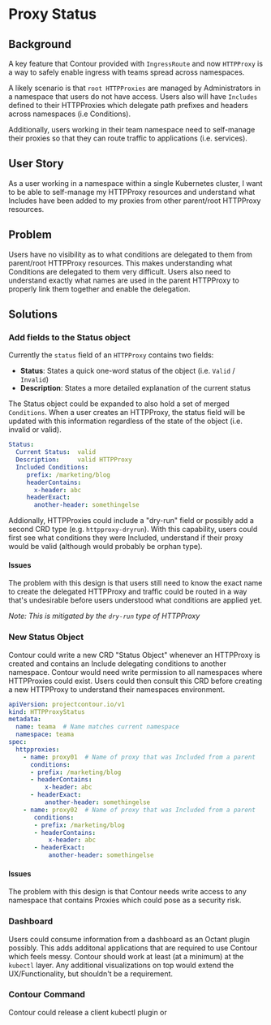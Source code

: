# Proxy Status

## Background

A key feature that Contour provided with `IngressRoute` and now `HTTPProxy` is a way to safely enable ingress with teams spread across namespaces.

A likely scenario is that `root HTTPProxies` are managed by Administrators in a namespace that users do not have access. Users also will have `Includes` defined to their HTTPProxies which delegate path prefixes and headers across namespaces (i.e Conditions).

Additionally, users working in their team namespace need to self-manage their proxies so that they can route traffic to applications (i.e. services).

## User Story

As a user working in a namespace within a single Kubernetes cluster, I want to be able to self-manage my HTTPProxy resources and understand what Includes have been added to my proxies from other parent/root HTTPProxy resources.

## Problem

Users have no visibility as to what conditions are delegated to them from parent/root HTTPProxy resources. This makes understanding what Conditions are delegated to them very difficult. Users also need to understand exactly what names are used in the parent HTTPProxy to properly link them together and enable the delegation.

## Solutions

### Add fields to the Status object

Currently the `status` field of an `HTTPProxy` contains two fields:

- **Status**: States a quick one-word status of the object (i.e. `Valid` / `Invalid`)
- **Description**: States a more detailed explanation of the current status

The Status object could be expanded to also hold a set of merged `Conditions`. When a user creates an HTTPProxy, the status field will be updated with this information regardless of the state of the object (i.e. invalid or valid).

```yaml
Status:
  Current Status:  valid
  Description:     valid HTTPProxy
  Included Conditions:
     prefix: /marketing/blog
     headerContains:
       x-header: abc
     headerExact:
       another-header: somethingelse
```

Addionally, HTTPProxies could include a "dry-run" field or possibly add a second CRD type (e.g. `httpproxy-dryrun`). With this capability, users could first see what conditions they were Included, understand if their proxy would be valid (although would probably be orphan type).

#### Issues

The problem with this design is that users still need to know the exact name to create the delegated HTTPProxy and traffic could be routed in a way that's undesirable before users understood what conditions are applied yet. 

*Note: This is mitigated by the `dry-run` type of HTTPProxy*

### New Status Object

Contour could write a new CRD "Status Object" whenever an HTTPProxy is created and contains an Include delegating conditions to another namespace. Contour would need write permission to all namespaces where HTTPProxies could exist. Users could then consult this CRD before creating a new HTTPProxy to understand their namespaces environment.

```yaml
apiVersion: projectcontour.io/v1
kind: HTTPProxyStatus
metadata:
  name: teama  # Name matches current namespace
  namespace: teama
spec:
  httpproxies:
    - name: proxy01  # Name of proxy that was Included from a parent
      conditions:
      - prefix: /marketing/blog
      - headerContains:
          x-header: abc
      - headerExact:
          another-header: somethingelse
    - name: proxy02  # Name of proxy that was Included from a parent
       conditions:
       - prefix: /marketing/blog
       - headerContains:
           x-header: abc
       - headerExact:
           another-header: somethingelse
```

####  Issues

The problem with this design is that Contour needs write access to any namespace that contains Proxies which could pose as a security risk.

### Dashboard

Users could consume information from a dashboard as an Octant plugin possibly. This adds additonal applications that are required to use Contour which feels messy. Contour should work at least (at a minimum) at the `kubectl` layer. Any additional visualizations on top would extend the UX/Functionality, but shouldn't be a requirement. 

### Contour Command

Contour could release a client kubectl plugin or 

